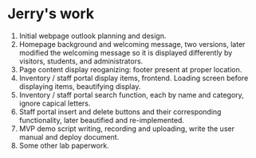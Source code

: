 
# Jerry's work


1. Initial webpage outlook planning and design.
2. Homepage background and welcoming message, two versions, later modified the welcoming message so it is displayed differently by visitors, students, and administrators.
3. Page content display reoganizing: footer present at proper location.
4. Inventory / staff portal display items, frontend. Loading screen before displaying items, beautifying display.
5. Inventory / staff portal search function, each by name and category, ignore capical letters.
6. Staff portal insert and delete buttons and their corresponding functionality, later beautified and re-implemented.
7. MVP demo script writing, recording and uploading, write the user manual and deploy document.
8. Some other lab paperwork.

